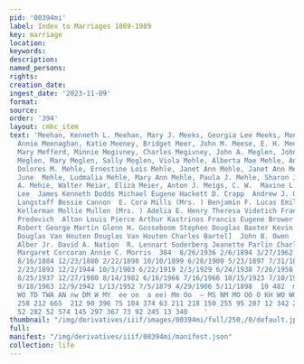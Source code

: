 ```yaml
---
pid: '00394mi'
label: Index to Marriages 1869-1989
key: marriage
location: 
keywords: 
description: 
named_persons: 
rights: 
creation_date: 
ingest_date: '2023-11-09'
format: 
source: 
order: '394'
layout: cmhc_item
text: 'Meehan, Kenneth L. Meehan, Mary J. Meeks, Georgia Lee Meeks, Monica Lynne Meeme,
  Annie Meenaghan, Katie Meeney, Bridget Meer, John M. Meese, E. H. Meeth, Mary  Mefe,
  Mary Mefferd, Minnie Megivney, Charles Megivney, John A. Meglen, John Meglen, Joseph
  Meglen, Mary Meglen, Sally Meglen, Viola Mehle, Alberta Mae Mehle, Anton Mehle,
  Dolores M. Mehle, Ernestine Lois Mehle, Janet Ann Mehle, Janet Ann Mehle, June  Mehle,
  June  Mehle, Ludmalia Mehle, Mary Ann Mehle, Paula J. Mehle, Sharon J. Mehle, Sylvia
  A. Mehie, Walter Meiar, Eliza Meier, Anton J. Meigs, C. W.  Maxine L. Stevens Hugh
  Lee  James Kenneth Dodds Michael Eugene Hackett D. Crapp  Andrew J. Gilbert William
  Langstaff Bessie Cannon  E. Cora Mills (Mrs. ) Benjamin F. Lucas Emil Bertagnoli  Henry
  Kellerman Mollie Mullen (Mrs. ) Adelia E. Henry Theresa Videtich Frances Miklick  Mark
  Predovich  Alton Louis Pierce Arthur Kastrinos Francis Eugene Brower Apolonia Grebenc
  Robert George Martin Glenn H. Gosseboom Stephen Douglas Baxter Kevin Wayne Stringer
  Douglas Van Houten Douglas Van Houten Charles Bartel]  John B. Owen  John Henry
  Alber Jr. David A. Nation  R. Lennart Soderberg Jeanette Parlin Charles G. Glaichmann
  Margaret Corcoran Annie C. Morris  384  8/26/1936 2/6/1894 3/27/1962 8/11/1987 3/12/1879
  8/16/1884 12/23/1880 2/22/1898 10/10/1899 6/28/1900 5/23/1897 7/31/1881 8/10/1884
  2/23/1893 12/2/1944 10/3/1903 6/22/1919 2/3/1929 6/24/1938 7/26/1958 4/4/1904 2/17/1952
  8/25/1937 12/27/1980 8/14/1982 6/16/1966 7/16/1966 10/15/1923 7/10/1955 11/25/1937
  9/18/1963 12/9/1942 1/13/1952 7/5/1879 4/29/1906 5/11/1898  10 482  mon DO HO WOmn
  WO TD TWA AN nw DM W MY  ee on  a ee) Mm Oo  — MS NM MO OO O KH WO WO OO MM  323
  258 212 665  212 90 396 75 104 374 63 211 218 150 255 95 207 12 342 270 247 354
  52 282 52 574 145 297 367 73 92 245 13 340    '
thumbnail: "/img/derivatives/iiif/images/00394mi/full/250,/0/default.jpg"
full: 
manifest: "/img/derivatives/iiif/00394mi/manifest.json"
collection: life
---
```

